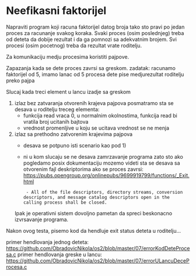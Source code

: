 # Neefikasni faktorijel

Napraviti program koji racuna faktorijel datog broja tako sto pravi po jedan proces za racunanje svakog koraka. Svaki proces (osim poslednjeg) treba od deteta da dobije rezultat i da ga pomnozi sa adekvatnim brojem. Svi procesi (osim pocetnog) treba da rezultat vrate roditelju.

Za komunikaciju medju procesima koristiti pajpove.

Zapazanja kada se dete proces zavrsi sa greskom.
zadatak: racunamo faktorijel od 5, imamo lanac od 5 procesa
dete pise medjurezultat roditelju preko pajpa

Slucaj kada treci element u lancu izadje sa greskom
1) izlaz bez zatvaranja otvorenih krajeva pajpova
    posmatramo sta se desava u roditelju treceg elementa:
      - funkcija read vraca 0,
      u normalnim okolnostima, funkcija read bi vratila broj ucitanih bajtova
      - vrednost promenljive u koju se ucitava vrednost se ne menja
2) izlaz sa prethodno zatvorenim krajevima pajpova
    - desava se potpuno isti scenario kao pod 1)
    - ni u kom slucaju se ne desava zamrzavanje programa
    zato sto ako pogledamo posix dokumentaciju mozemo videti sta se desava sa otvorenim fajl deskriptorima ako se proces zavrsi:
    https://pubs.opengroup.org/onlinepubs/9699919799/functions/_Exit.html

           - All of the file descriptors, directory streams, conversion descriptors, and message catalog descriptors open in the calling process shall be closed.

    Ipak je operativni sistem dovoljno pametan da spreci beskonacno izvrsavanje programa.

Nakon ovog testa, pisemo kod da hendluje exit status deteta u roditelju...

primer hendlovanja jednog deteta: https://github.com/ObradovicNikola/os2/blob/master/07/errorKodDeteProcesa.c
primer hendlovanja greske u lancu: https://github.com/ObradovicNikola/os2/blob/master/07/errorULancuDeceProcesa.c

